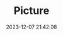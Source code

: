 ---
weight: 1
images:
- /images/edited/101.jpeg
title: Picture
date: 2023-12-07 21:42:08
tags: [luminarneo,work,ilce7m3]
---